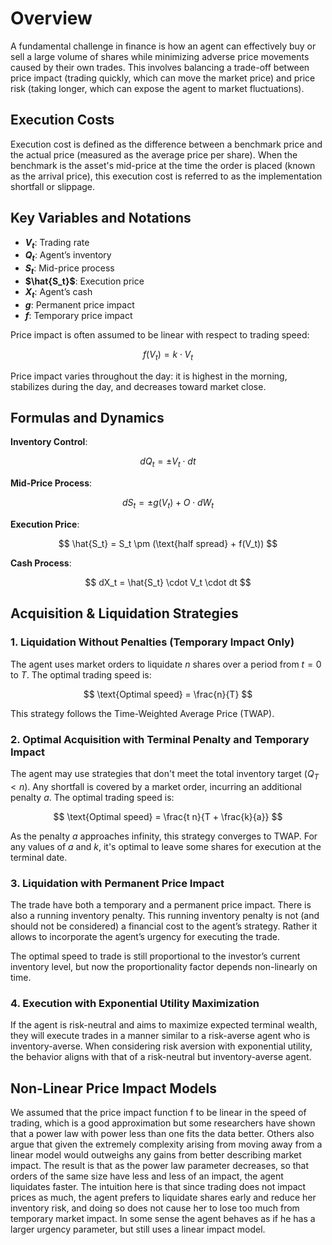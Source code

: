 # Overview

A fundamental challenge in finance is how an agent can effectively buy or sell a large volume of shares while minimizing adverse price movements caused by their own trades. This involves balancing a trade-off between price impact (trading quickly, which can move the market price) and price risk (taking longer, which can expose the agent to market fluctuations).

## Execution Costs

Execution cost is defined as the difference between a benchmark price and the actual price (measured as the average price per share). When the benchmark is the asset's mid-price at the time the order is placed (known as the arrival price), this execution cost is referred to as the implementation shortfall or slippage.

## Key Variables and Notations

- **$V_t$**: Trading rate
- **$Q_t$**: Agent’s inventory
- **$S_t$**: Mid-price process
- **$\hat{S_t}$**: Execution price
- **$X_t$**: Agent’s cash
- **$g$**: Permanent price impact
- **$f$**: Temporary price impact

Price impact is often assumed to be linear with respect to trading speed:

$$
f(V_t) = k \cdot V_t
$$

Price impact varies throughout the day: it is highest in the morning, stabilizes during the day, and decreases toward market close.

## Formulas and Dynamics

**Inventory Control**:

$$
dQ_t = \pm V_t \cdot dt
$$

**Mid-Price Process**:

$$
dS_t = \pm g(V_t) + O \cdot dW_t
$$

**Execution Price**:

$$
\hat{S_t} = S_t \pm (\text{half spread} + f(V_t))
$$

**Cash Process**:

$$
dX_t = \hat{S_t} \cdot V_t \cdot dt
$$

## Acquisition & Liquidation Strategies

### 1. Liquidation Without Penalties (Temporary Impact Only)

The agent uses market orders to liquidate $n$ shares over a period from $t = 0$ to $T$. The optimal trading speed is:

$$
\text{Optimal speed} = \frac{n}{T}
$$

This strategy follows the Time-Weighted Average Price (TWAP).

### 2. Optimal Acquisition with Terminal Penalty and Temporary Impact

The agent may use strategies that don't meet the total inventory target ($Q_T < n$). Any shortfall is covered by a market order, incurring an additional penalty $a$. The optimal trading speed is:

$$
\text{Optimal speed} = \frac{t n}{T + \frac{k}{a}}
$$

As the penalty $a$ approaches infinity, this strategy converges to TWAP. For any values of $a$ and $k$, it's optimal to leave some shares for execution at the terminal date.

### 3. Liquidation with Permanent Price Impact

The trade have both a temporary and a permanent price impact. There is also a running inventory penalty. This running inventory penalty is not (and should not be considered) a financial cost to the agent’s strategy. Rather it allows to incorporate the agent’s urgency for executing the trade.

The optimal speed to trade is still proportional to the investor’s current inventory level, but now the proportionality factor depends non-linearly on time.

### 4. Execution with Exponential Utility Maximization

If the agent is risk-neutral and aims to maximize expected terminal wealth, they will execute trades in a manner similar to a risk-averse agent who is inventory-averse. When considering risk aversion with exponential utility, the behavior aligns with that of a risk-neutral but inventory-averse agent.

## Non-Linear Price Impact Models

We assumed that the price impact function f to be linear in the speed of trading, which is a good approximation but some researchers have shown that a power law with power less than one fits the data better. Others also argue that given the extremely complexity arising from moving away from a linear model would outweighs any gains from better describing market impact. The result is that as the power law parameter decreases, so that orders of the same size have less and less of an impact, the agent liquidates faster. The intuition here is that since trading does not impact prices as much, the agent prefers to liquidate shares early and reduce her inventory risk, and doing so does not cause her to lose too much from temporary market impact. In some sense the agent behaves as if he has a larger urgency parameter, but still uses a linear impact model.
